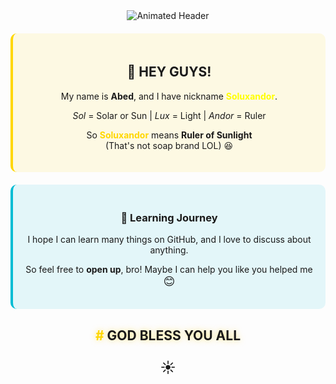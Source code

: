 
<!-- Intro -->
<div align="center">
  
  <!-- Animated Header -->
  <img src="https://readme-typing-svg.demolab.com?font=Fira+Code&weight=600&size=26&duration=3000&pause=1000&color=E6E6FA&width=435&lines=✨+MY+FIRST+REPO%2C+YEAYY!+✨" alt="Animated Header" />

  <!-- Introduction Card -->
  <div style="background: rgba(255,215,0,0.1); padding: 20px; border-radius: 10px; border-left: 4px solid #FFD700; margin: 20px 0;">
    <h2>👋 HEY GUYS!</h2>
    <p>My name is <b>Abed</b>, and I have nickname <span style="color: yellow; font-weight: bold;">Soluxandor</span>.</p>
    <p><em>Sol</em> = Solar or Sun | <em>Lux</em> = Light | <em>Andor</em> = Ruler</p>
    <p>So <span style="color: #FFD700; font-weight: bold;">Soluxandor</span> means <strong>Ruler of Sunlight</strong> <br> (That's not soap brand LOL) 😆</p>
  </div>

  <!-- Goals Section -->
  <div style="background: rgba(0,188,212,0.1); padding: 20px; border-radius: 10px; border-left: 4px solid #00BCD4; margin: 20px 0;">
    <h3>🌱 Learning Journey</h3>
    <p>I hope I can learn many things on GitHub, and I love to discuss about anything.</p>
    <p>So feel free to <strong>open up</strong>, bro! Maybe I can help you like you helped me <span style="font-size: 18px;">😊</span></p>
  </div>

  <!-- Closing Blessing -->
  <h2 style="font-weight: bold; text-shadow: 0 0 10px rgba(255,215,0,0.5);">
    <span style="color: #FFD700;">#</span> GOD BLESS YOU ALL
  </h2>

  <!-- Decorative Sun -->
  <p style="font-size: 24px;">☀️</p>
  
</div>
